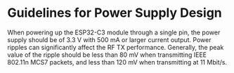 # Guidelines for Power Supply Design

When powering up the ESP32-C3 module through a single pin, the power supply should be of 3.3 V with 500 mA or larger current output. Power ripples can significantly affect the RF TX performance. Generally, the peak value of the ripple should be less than 80 mV when transmitting IEEE 802.11n MCS7 packets, and less than 120 mV when transmitting at 11 Mbit/s.